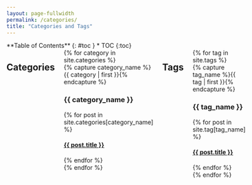```yaml
---
layout: page-fullwidth
permalink: /categories/
title: "Categories and Tags"
---
```


<div class="row">
<div class="medium-4 medium-push-8 columns" markdown="1">
<div class="panel radius" markdown="1">
**Table of Contents**
{: #toc }
*  TOC
{:toc}
</div>
</div><!-- /.medium-4.columns -->

<div class="medium-8 medium-pull-4 columns" markdown="1">

## Categories

<div>
{% for category in site.categories %}
<div>
    {% capture category_name %}{{ category | first }}{% endcapture %}
    <h3>{{ category_name }}</h3>
    {% for post in site.categories[category_name] %}
    <h4><a href="{{ site.baseurl }}{{ post.url }}">{{ post.title }}</a></h4>
    {% endfor %}
    </div>
{% endfor %}
</div>

## Tags

<div>
{% for tag in site.tags %}
<div>
    {% capture tag_name %}{{ tag | first }}{% endcapture %}
    <h3>{{ tag_name }}</h3>
    {% for post in site.tag[tag_name] %}
    <h4><a href="{{ site.baseurl }}{{ post.url }}">{{ post.title }}</a></h4>
    {% endfor %}
    </div>
{% endfor %}
</div>